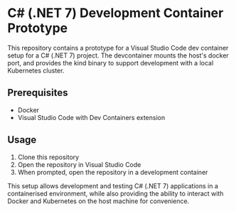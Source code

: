 # C# (.NET 7) Development Container Prototype

This repository contains a prototype for a Visual Studio Code dev container setup for a C# (.NET 7) project. The devcontainer mounts the host's docker port, and provides the kind binary to support development with a local Kubernetes cluster.

## Prerequisites

- Docker
- Visual Studio Code with Dev Containers extension

## Usage

1. Clone this repository
2. Open the repository in Visual Studio Code
3. When prompted, open the repository in a development container

This setup allows development and testing C# (.NET 7) applications in a containerised environment, while also providing the ability to interact with Docker and Kubernetes on the host machine for convenience.
